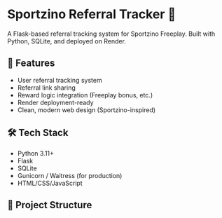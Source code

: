 # Sportzino Referral Tracker 🎯

A Flask-based referral tracking system for Sportzino Freeplay. Built with Python, SQLite, and deployed on Render.

## 🚀 Features

- User referral tracking system
- Referral link sharing
- Reward logic integration (Freeplay bonus, etc.)
- Render deployment-ready
- Clean, modern web design (Sportzino-inspired)

## 🛠 Tech Stack

- Python 3.11+
- Flask
- SQLite
- Gunicorn / Waitress (for production)
- HTML/CSS/JavaScript

## 📁 Project Structure

